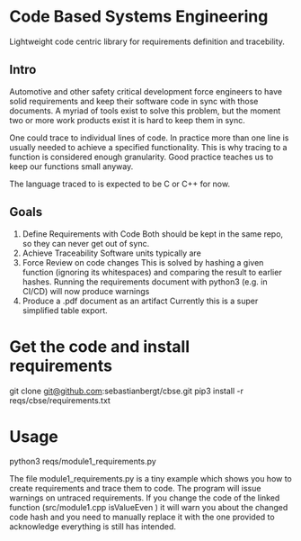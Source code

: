 # Code Based Systems Engineering

Lightweight code centric library for requirements definition and tracebility.

## Intro

Automotive and other safety critical development force engineers to have solid requirements and keep their software code in sync with those documents. A myriad of tools exist to solve this problem, but the moment two or more work products exist it is hard to keep them in sync.

One could trace to individual lines of code. In practice more than one line is usually needed to achieve a specified functionality. This is why tracing to a function is considered enough granularity. Good practice teaches us to keep our functions small anyway.

The language traced to is expected to be C or C++ for now.

## Goals
1. Define Requirements with Code
Both should be kept in the same repo, so they can never get out of sync.
2. Achieve Traceability
Software units typically are 
2. Force Review on code changes
This is solved by hashing a given function (ignoring its whitespaces) and comparing the result to earlier hashes. Running the requirements document with python3 (e.g. in CI/CD) will now produce warnings
3. Produce a .pdf document as an artifact
Currently this is a super simplified table export.
# Get the code and install requirements

git clone git@github.com:sebastianbergt/cbse.git
pip3 install -r reqs/cbse/requirements.txt 

# Usage

python3 reqs/module1_requirements.py

The file module1_requirements.py is a tiny example which shows you how to create requirements and trace them to code.
The program will issue warnings on untraced requirements. If you change the code of the linked function (src/module1.cpp isValueEven ) it will warn you about the changed code hash and you need to manually replace it with the one provided to acknowledge everything is still has intended.